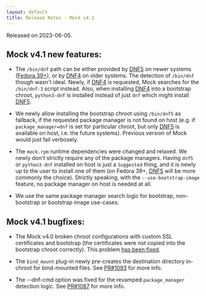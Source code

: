```yaml
---
layout: default
title: Release Notes - Mock v4.1
---
```


Released on 2023-06-05.

## Mock v4.1 new features:

- The `/bin/dnf` path can be either provided by [DNF5][] on newer systems
  ([Fedora 39+][default package manager in F39]), or by [DNF4][] on older
  systems.  The detection of `/bin/dnf` though wasn't ideal.  Newly, if [DNF4][]
  is requested, Mock searches for the `/bin/dnf-3` script instead.  Also, when
  installing [DNF4][] into a bootstrap chroot, `python3-dnf` is installed
  instead of just `dnf` which might install [DNF5][].

- We newly allow installing the bootstrap chroot using `/bin/dnf5` as fallback,
  if the requested package manager is not found on host (e.g. if
  `package_manager=dnf` is set for particular chroot, but only [DNF5][] is
  available on host, i.e. the future systems).  Previous version of Mock would
  just fail verbosely.

- The `mock.rpm` runtime dependencies were changed and relaxed.  We newly don't
  strictly require any of the package managers.  Having `dnf5` or `python3-dnf`
  installed on host is just a `Suggested` thing, and it is newly up to the user
  to install one of them (on Fedora 39+, [DNF5][] will be more commonly the
  choice).  Strictly speaking, with the `--use-bootstrap-image` feature, no
  package manager on host is needed at all.

- We use the same package manager search logic for bootstrap, non-bootstrap or
  bootstrap image use-cases.

## Mock v4.1 bugfixes:

- The Mock v4.0 broken chroot configurations with custom SSL certificates and
  bootstrap (the certificates were not copied into the bootstrap chroot
  correctly).  This problem [has been fixed][issue#1094].

- The `bind_mount` plug-in newly pre-creates the destination directory in-chroot
  for bind-mounted files.  See [PR#1093][] for more info.

- The --dnf-cmd option was fixed for the revamped `package_manager` detection
  logic.  See [PR#1087][] for more info.

[default package manager in F39]: https://fedoraproject.org/wiki/Changes/ReplaceDnfWithDnf5
[PR#1087]: https://github.com/rpm-software-management/mock/pull/1087
[PR#1093]: https://github.com/rpm-software-management/mock/pull/1093
[issue#1094]: https://github.com/rpm-software-management/mock/issues/1094
[DNF4]: https://github.com/rpm-software-management/dnf
[DNF5]: https://github.com/rpm-software-management/dnf5
